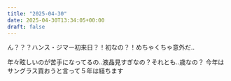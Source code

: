 ```yaml
---
title: "2025-04-30"
date: 2025-04-30T13:34:05+00:00
draft: false
---
```



ん？？？ハンス・ジマー初来日？！初なの？！めちゃくちゃ意外だ‥


年々眩しいのが苦手になってるの‥液晶見すぎなの？それとも‥歳なの？
今年はサングラス買おうと言って５年は経ちます

